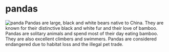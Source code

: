 # pandas
![panda](https://files.worldwildlife.org/wwfcmsprod/images/Panda_in_Tree/hero_small/99i33zyc0l_Large_WW170579.jpg)
Pandas are large, black and white bears native to China. They are known for their distinctive black and white fur and their love of bamboo. 
Pandas are solitary animals and spend most of their day eating bamboo. They are also excellent climbers and swimmers. Pandas are considered 
endangered due to habitat loss and the illegal pet trade.

